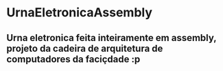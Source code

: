 # UrnaEletronicaAssembly

<h2>Urna eletronica feita inteiramente em assembly, projeto da cadeira de arquitetura de computadores da faciçdade :p </h2>
